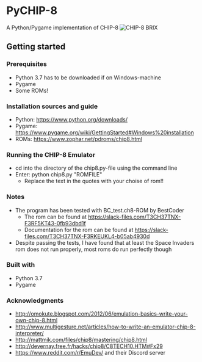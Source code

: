 # PyCHIP-8
A Python/Pygame implementation of CHIP-8
![CHIP-8 BRIX](https://i.imgur.com/qz2LHmf.gif)

## Getting started

### Prerequisites
* Python 3.7 has to be downloaded if on Windows-machine
* Pygame
* Some ROMs!


### Installation sources and guide

* Python: https://www.python.org/downloads/
* Pygame: https://www.pygame.org/wiki/GettingStarted#Windows%20installation
* ROMs: https://www.zophar.net/pdroms/chip8.html

### Running the CHIP-8 Emulator

* cd into the directory of the chip8.py-file using the command line
* Enter: python chip8.py "ROMFILE"
  - Replace the text in the quotes with your choise of rom!!

### Notes
* The program has been tested with BC_test.ch8-ROM by BestCoder
  - The rom can be found at https://slack-files.com/T3CH37TNX-F3RF5KT43-0fb93dbd1f
  - Documentation for the rom can be found at https://slack-files.com/T3CH37TNX-F3RKEUKL4-b05ab4930d
* Despite passing the tests, I have found that at least the Space Invaders rom does not run properly,
  most roms do run perfectly though

### Built with
* Python 3.7
* Pygame

### Acknowledgments
* http://omokute.blogspot.com/2012/06/emulation-basics-write-your-own-chip-8.html
* http://www.multigesture.net/articles/how-to-write-an-emulator-chip-8-interpreter/
* http://mattmik.com/files/chip8/mastering/chip8.html
* http://devernay.free.fr/hacks/chip8/C8TECH10.HTM#Fx29
* https://www.reddit.com/r/EmuDev/ and their Discord server

